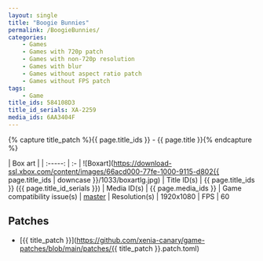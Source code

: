```yaml
---
layout: single
title: "Boogie Bunnies"
permalink: /BoogieBunnies/
categories:
    - Games
    - Games with 720p patch
    - Games with non-720p resolution
    - Games with blur
    - Games without aspect ratio patch
    - Games without FPS patch
tags:
    - Game
title_ids: 584108D3
title_id_serials: XA-2259
media_ids: 6AA3404F
---
```

{% capture title_patch %}{{ page.title_ids }} - {{ page.title }}{% endcapture %}

| Box art                     |
| :-----:                     | :-
| ![Boxart](https://download-ssl.xbox.com/content/images/66acd000-77fe-1000-9115-d802{{ page.title_ids | downcase }}/1033/boxartlg.jpg)
| Title ID(s)                 | {{ page.title_ids }} ({{ page.title_id_serials }})
| Media ID(s)                 | {{ page.media_ids }}
| Game compatibility issue(s) | [master](https://github.com/xenia-project/game-compatibility/issues/1925)
| Resolution(s)               | 1920x1080
| FPS                         | 60

## Patches
* [{{ title_patch }}](https://github.com/xenia-canary/game-patches/blob/main/patches/{{ title_patch }}.patch.toml)
